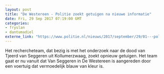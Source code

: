 ```yaml
---
layout: post
title: "De Westereen - Politie zoekt getuigen na nieuwe informatie"
date: Fri, 29 Sep 2017 07:19:00 GMT
categories: 
- fryslan 
- dantumadiel 
externe_link: "https://www.politie.nl/nieuws/2017/september/29/01---politie-zoekt-getuigen-na-nieuwe-informatie.html"
---
```


Het rechercheteam, dat bezig is met het onderzoek naar de dood van Tjeerd van Seggeren uit Kollumerzwaag, zoekt opnieuw getuigen. Het team gaat er nu vanuit dat Van Seggeren in De Westereen is aangereden door een voertuig dat vermoedelijk blauw van kleur is.
